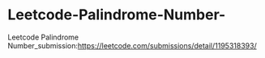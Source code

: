 # Leetcode-Palindrome-Number-
Leetcode Palindrome Number_submission:https://leetcode.com/submissions/detail/1195318393/
